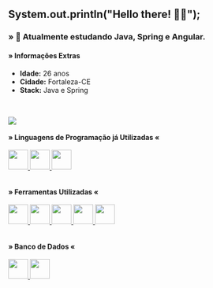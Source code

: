 ## System.out.println("Hello there! 🖖🏾");

### » 🧠 Atualmente estudando Java, Spring e Angular.

#### » Informações Extras
  * **Idade:** 26 anos
  * **Cidade:** Fortaleza-CE
  * **Stack:** Java e Spring
  ##
  <br>
    <a href="https://github.com/edclydson">
      <img  src="https://github-readme-stats.vercel.app/api/top-langs/?username=Edclydson&layout=compact&langs_count=5&theme=dark&locale=pt-br" />
    </a>
    <br>
    <br>
      <div>
        <b>» Linguagens de Programação já Utilizadas «</b>
        <br>
        <br>  
        <a href="https://www.oracle.com/br/java/" target="_blank">
          <img src="https://cdn.jsdelivr.net/gh/devicons/devicon/icons/java/java-original.svg" width="40" height="40"/>
        </a>
        <a href="https://www.python.org/" target="_blank"> 
          <img src="https://cdn.jsdelivr.net/gh/devicons/devicon/icons/python/python-original.svg" width="40" height="40"/>
        </a>
        <a href="https://dart.dev/" target="_blank">
          <img src="https://cdn.jsdelivr.net/gh/devicons/devicon/icons/dart/dart-original.svg" width="40" height="40"/>
        </a>
      </div>
      <br><br>
      <div>
        <b>» Ferramentas Utilizadas «</b>
        <br>
        <br>
        <a href="https://spring.io/" target="_blank">
          <img src="https://cdn.jsdelivr.net/gh/devicons/devicon/icons/spring/spring-original.svg" width="40" height="40"/>
        </a>
        <a href="https://angular.io/" target="_blank">
          <img src="https://cdn.jsdelivr.net/gh/devicons/devicon/icons/angularjs/angularjs-original.svg" width="40" height="40"/>
        </a>
        <a href="https://flutter.dev/" target="_blank">
          <img src="https://cdn.jsdelivr.net/gh/devicons/devicon/icons/flutter/flutter-original.svg" width="40" height="40"/>
        </a>
        <a href="https://git-scm.com/" target="_blank">
          <img src="https://cdn.jsdelivr.net/gh/devicons/devicon/icons/git/git-original.svg" width="40" height="40"/>
        </a>
        <a href="https://heroku.com/" target="_blank">
          <img src="https://cdn.jsdelivr.net/gh/devicons/devicon/icons/heroku/heroku-original.svg" width="40" height="40"/>
        </a>
      </div>
        <br>
        <br>
      <div>
        <b>» Banco de Dados «</b>
        <br>
        <br>
        <a href="https://mysql.com/" target="_blank">
          <img src="https://cdn.jsdelivr.net/gh/devicons/devicon/icons/mysql/mysql-original.svg" width="40" height="40"/>
        </a>
        <a href="https://postgresql.org/" target="_blank">
          <img src="https://cdn.jsdelivr.net/gh/devicons/devicon/icons/postgresql/postgresql-original.svg" width="40" height="40"/>
        </a>
      </div>
      
      
##

